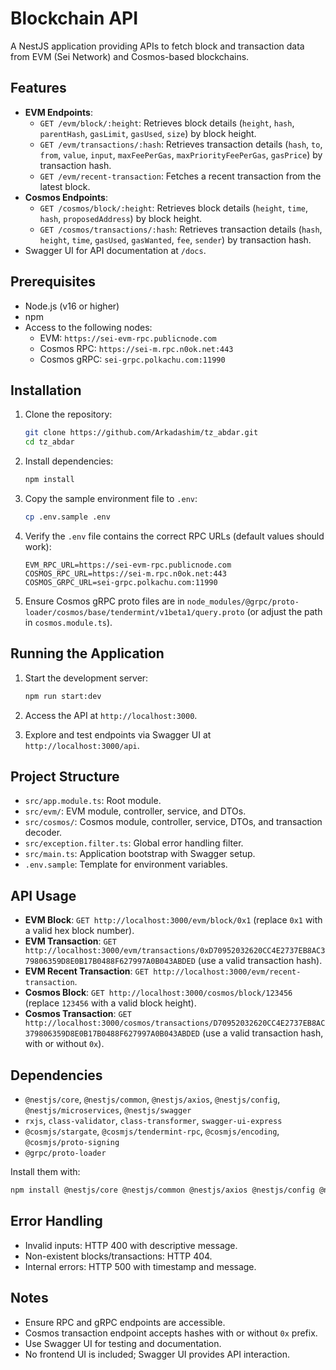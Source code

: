 # Blockchain API

A NestJS application providing APIs to fetch block and transaction data from EVM (Sei Network) and Cosmos-based blockchains.

## Features

- **EVM Endpoints**:
  - `GET /evm/block/:height`: Retrieves block details (`height`, `hash`, `parentHash`, `gasLimit`, `gasUsed`, `size`) by block height.
  - `GET /evm/transactions/:hash`: Retrieves transaction details (`hash`, `to`, `from`, `value`, `input`, `maxFeePerGas`, `maxPriorityFeePerGas`, `gasPrice`) by transaction hash.
  - `GET /evm/recent-transaction`: Fetches a recent transaction from the latest block.
- **Cosmos Endpoints**:
  - `GET /cosmos/block/:height`: Retrieves block details (`height`, `time`, `hash`, `proposedAddress`) by block height.
  - `GET /cosmos/transactions/:hash`: Retrieves transaction details (`hash`, `height`, `time`, `gasUsed`, `gasWanted`, `fee`, `sender`) by transaction hash.
- Swagger UI for API documentation at `/docs`.

## Prerequisites

- Node.js (v16 or higher)
- npm
- Access to the following nodes:
  - EVM: `https://sei-evm-rpc.publicnode.com`
  - Cosmos RPC: `https://sei-m.rpc.n0ok.net:443`
  - Cosmos gRPC: `sei-grpc.polkachu.com:11990`

## Installation

1. Clone the repository:
   ```bash
   git clone https://github.com/Arkadashim/tz_abdar.git
   cd tz_abdar
   ```

2. Install dependencies:
   ```bash
   npm install
   ```

3. Copy the sample environment file to `.env`:
   ```bash
   cp .env.sample .env
   ```

4. Verify the `.env` file contains the correct RPC URLs (default values should work):
   ```env
   EVM_RPC_URL=https://sei-evm-rpc.publicnode.com
   COSMOS_RPC_URL=https://sei-m.rpc.n0ok.net:443
   COSMOS_GRPC_URL=sei-grpc.polkachu.com:11990
   ```

5. Ensure Cosmos gRPC proto files are in `node_modules/@grpc/proto-loader/cosmos/base/tendermint/v1beta1/query.proto` (or adjust the path in `cosmos.module.ts`).

## Running the Application

1. Start the development server:
   ```bash
   npm run start:dev
   ```

2. Access the API at `http://localhost:3000`.

3. Explore and test endpoints via Swagger UI at `http://localhost:3000/api`.

## Project Structure

- `src/app.module.ts`: Root module.
- `src/evm/`: EVM module, controller, service, and DTOs.
- `src/cosmos/`: Cosmos module, controller, service, DTOs, and transaction decoder.
- `src/exception.filter.ts`: Global error handling filter.
- `src/main.ts`: Application bootstrap with Swagger setup.
- `.env.sample`: Template for environment variables.

## API Usage

- **EVM Block**: `GET http://localhost:3000/evm/block/0x1` (replace `0x1` with a valid hex block number).
- **EVM Transaction**: `GET http://localhost:3000/evm/transactions/0xD70952032620CC4E2737EB8AC379806359D8E0B17B0488F627997A0B043ABDED` (use a valid transaction hash).
- **EVM Recent Transaction**: `GET http://localhost:3000/evm/recent-transaction`.
- **Cosmos Block**: `GET http://localhost:3000/cosmos/block/123456` (replace `123456` with a valid block height).
- **Cosmos Transaction**: `GET http://localhost:3000/cosmos/transactions/D70952032620CC4E2737EB8AC379806359D8E0B17B0488F627997A0B043ABDED` (use a valid transaction hash, with or without `0x`).

## Dependencies

- `@nestjs/core`, `@nestjs/common`, `@nestjs/axios`, `@nestjs/config`, `@nestjs/microservices`, `@nestjs/swagger`
- `rxjs`, `class-validator`, `class-transformer`, `swagger-ui-express`
- `@cosmjs/stargate`, `@cosmjs/tendermint-rpc`, `@cosmjs/encoding`, `@cosmjs/proto-signing`
- `@grpc/proto-loader`

Install them with:
```bash
npm install @nestjs/core @nestjs/common @nestjs/axios @nestjs/config @nestjs/microservices @nestjs/swagger rxjs class-validator class-transformer swagger-ui-express @cosmjs/stargate @cosmjs/tendermint-rpc @cosmjs/encoding @cosmjs/proto-signing @grpc/proto-loader
```

## Error Handling

- Invalid inputs: HTTP 400 with descriptive message.
- Non-existent blocks/transactions: HTTP 404.
- Internal errors: HTTP 500 with timestamp and message.

## Notes

- Ensure RPC and gRPC endpoints are accessible.
- Cosmos transaction endpoint accepts hashes with or without `0x` prefix.
- Use Swagger UI for testing and documentation.
- No frontend UI is included; Swagger UI provides API interaction.
